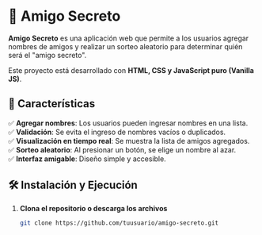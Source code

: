 # 🎁 Amigo Secreto

**Amigo Secreto** es una aplicación web que permite a los usuarios agregar nombres de amigos y realizar un sorteo aleatorio para determinar quién será el "amigo secreto".  

Este proyecto está desarrollado con **HTML, CSS y JavaScript puro (Vanilla JS)**.

## 📌 Características

✅ **Agregar nombres**: Los usuarios pueden ingresar nombres en una lista.  
✅ **Validación**: Se evita el ingreso de nombres vacíos o duplicados.  
✅ **Visualización en tiempo real**: Se muestra la lista de amigos agregados.  
✅ **Sorteo aleatorio**: Al presionar un botón, se elige un nombre al azar.  
✅ **Interfaz amigable**: Diseño simple y accesible.  

## 🛠️ Instalación y Ejecución

1. **Clona el repositorio o descarga los archivos**  
   ```bash
   git clone https://github.com/tuusuario/amigo-secreto.git
